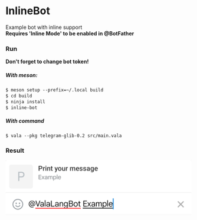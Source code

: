 # InlineBot

Example bot with inline support  
**Requires 'Inline Mode' to be enabled in @BotFather**

### Run

**Don't forget to change bot token!**

##### With meson:

    $ meson setup --prefix=~/.local build
    $ cd build
    $ ninja install
    $ inline-bot

##### With command

    $ vala --pkg telegram-glib-0.2 src/main.vala

### Result
![Screenshot](./result.png)
